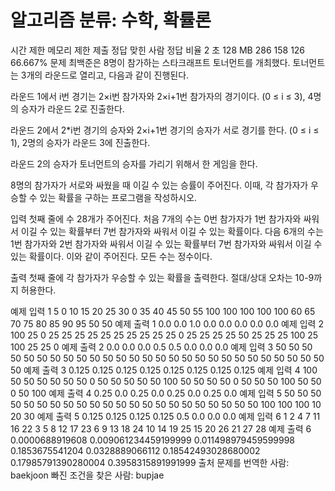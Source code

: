 # 알고리즘 분류: 수학, 확률론

시간 제한	메모리 제한	제출	정답	맞힌 사람	정답 비율
2 초	128 MB	286	158	126	66.667%
문제
최백준은 8명이 참가하는 스타크래프트 토너먼트를 개최했다. 토너먼트는 3개의 라운드로 열리고, 다음과 같이 진행된다.

라운드 1에서 i번 경기는 2×i번 참가자와 2×i+1번 참가자의 경기이다. (0 ≤ i ≤ 3), 4명의 승자가 라운드 2로 진출한다.

라운드 2에서 2*i번 경기의 승자와 2×i+1번 경기의 승자가 서로 경기를 한다. (0 ≤ i ≤ 1), 2명의 승자가 라운드 3에 진출한다.

라운드 2의 승자가 토너먼트의 승자를 가리기 위해서 한 게임을 한다.

8명의 참가자가 서로와 싸웠을 때 이길 수 있는 승률이 주어진다. 이때, 각 참가자가 우승할 수 있는 확률을 구하는 프로그램을 작성하시오.

입력
첫째 줄에 수 28개가 주어진다. 처음 7개의 수는 0번 참가자가 1번 참가자와 싸워서 이길 수 있는 확률부터 7번 참가자와 싸워서 이길 수 있는 확률이다. 다음 6개의 수는 1번 참가자와 2번 참가자와 싸워서 이길 수 있는 확률부터 7번 참가자와 싸워서 이길 수 있는 확률이다. 이와 같이 주어진다. 모든 수는 정수이다.

출력
첫째 줄에 각 참가자가 우승할 수 있는 확률을 출력한다. 절대/상대 오차는 10-9까지 허용한다.

예제 입력 1 
5 0 10 15 20 25 30 0 35 40 45 50 55 100 100 100 100 100 60 65 70 75 80 85 90 95 50 50
예제 출력 1 
0.0 0.0 1.0 0.0 0.0 0.0 0.0 0.0
예제 입력 2 
100 25 0 25 25 25 25 25 25 25 25 25 25 0 25 25 25 25 50 25 25 25 100 25 100 25 25 0
예제 출력 2 
0.0 0.0 0.0 0.5 0.5 0.0 0.0 0.0
예제 입력 3 
50 50 50 50 50 50 50 50 50 50 50 50 50 50 50 50 50 50 50 50 50 50 50 50 50 50 50 50
예제 출력 3 
0.125 0.125 0.125 0.125 0.125 0.125 0.125 0.125
예제 입력 4 
100 50 50 50 50 50 50 0 50 50 50 50 50 100 50 50 50 50 0 50 50 50 100 50 50 0 50 100
예제 출력 4 
0.25 0.0 0.25 0.0 0.25 0.0 0.25 0.0
예제 입력 5 
50 50 50 50 50 50 50 50 50 50 50 50 50 50 50 50 50 50 50 50 50 50 100 100 100 10 20 30
예제 출력 5 
0.125 0.125 0.125 0.125 0.5 0.0 0.0 0.0
예제 입력 6 
1 2 4 7 11 16 22 3 5 8 12 17 23 6 9 13 18 24 10 14 19 25 15 20 26 21 27 28
예제 출력 6 
0.0000688919608 0.009061234459199999 0.011498979459599998 0.1853675541204 0.0328889066112 0.18542493028680002 0.17985791390280004 0.3958315891991999
출처
문제를 번역한 사람: baekjoon
빠진 조건을 찾은 사람: bupjae
